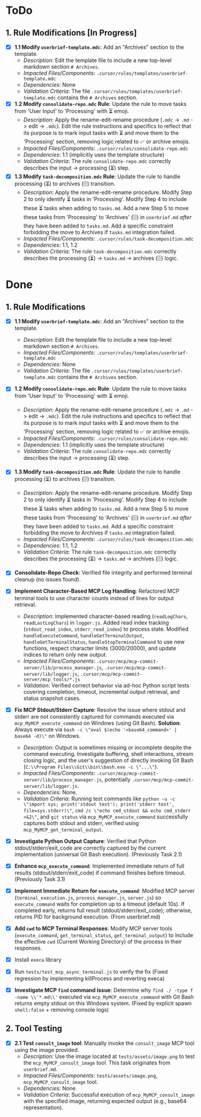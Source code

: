 # ToDo

## 1. Rule Modifications [In Progress]
- [x] **1.1 Modify `userbrief-template.mdc`**: Add an "Archives" section to the template.
    - *Description*: Edit the template file to include a new top-level markdown section `# Archives`.
    - *Impacted Files/Components*: `.cursor/rules/templates/userbrief-template.mdc`
    - *Dependencies*: None
    - *Validation Criteria*: The file `.cursor/rules/templates/userbrief-template.mdc` contains the `# Archives` section.
- [x] **1.2 Modify `consolidate-repo.mdc` Rule**: Update the rule to move tasks from 'User Input' to 'Processing' with ⏳ emoji.
    - *Description*: Apply the rename-edit-rename procedure (`.mdc` -> `.md` -> edit -> `.mdc`). Edit the rule instructions and specifics to reflect that its purpose is to mark input tasks with ⏳ and move them to the 'Processing' section, removing logic related to ✅ or archive emojis.
    - *Impacted Files/Components*: `.cursor/rules/consolidate-repo.mdc`
    - *Dependencies*: 1.1 (implicitly uses the template structure)
    - *Validation Criteria*: The rule `consolidate-repo.mdc` correctly describes the input -> processing (⏳) step.
- [x] **1.3 Modify `task-decomposition.mdc` Rule**: Update the rule to handle processing (⏳) to archives (🗄️) transition.
    - *Description*: Apply the rename-edit-rename procedure. Modify Step 2 to only identify ⏳ tasks in 'Processing'. Modify Step 4 to include these ⏳ tasks when adding to `tasks.md`. Add a new Step 5 to move these tasks from 'Processing' to 'Archives' (🗄️) in `userbrief.md` *after* they have been added to `tasks.md`. Add a specific constraint forbidding the move to Archives if `tasks.md` integration failed.
    - *Impacted Files/Components*: `.cursor/rules/task-decomposition.mdc`
    - *Dependencies*: 1.1, 1.2
    - *Validation Criteria*: The rule `task-decomposition.mdc` correctly describes the processing (⏳) -> `tasks.md` -> archives (🗄️) logic.

# Done

## 1. Rule Modifications
- [x] **1.1 Modify `userbrief-template.mdc`**: Add an "Archives" section to the template.
    - *Description*: Edit the template file to include a new top-level markdown section `# Archives`.
    - *Impacted Files/Components*: `.cursor/rules/templates/userbrief-template.mdc`
    - *Dependencies*: None
    - *Validation Criteria*: The file `.cursor/rules/templates/userbrief-template.mdc` contains the `# Archives` section.
- [x] **1.2 Modify `consolidate-repo.mdc` Rule**: Update the rule to move tasks from 'User Input' to 'Processing' with ⏳ emoji.
    - *Description*: Apply the rename-edit-rename procedure (`.mdc` -> `.md` -> edit -> `.mdc`). Edit the rule instructions and specifics to reflect that its purpose is to mark input tasks with ⏳ and move them to the 'Processing' section, removing logic related to ✅ or archive emojis.
    - *Impacted Files/Components*: `.cursor/rules/consolidate-repo.mdc`
    - *Dependencies*: 1.1 (implicitly uses the template structure)
    - *Validation Criteria*: The rule `consolidate-repo.mdc` correctly describes the input -> processing (⏳) step.
- [x] **1.3 Modify `task-decomposition.mdc` Rule**: Update the rule to handle processing (⏳) to archives (🗄️) transition.
    - *Description*: Apply the rename-edit-rename procedure. Modify Step 2 to only identify ⏳ tasks in 'Processing'. Modify Step 4 to include these ⏳ tasks when adding to `tasks.md`. Add a new Step 5 to move these tasks from 'Processing' to 'Archives' (🗄️) in `userbrief.md` *after* they have been added to `tasks.md`. Add a specific constraint forbidding the move to Archives if `tasks.md` integration failed.
    - *Impacted Files/Components*: `.cursor/rules/task-decomposition.mdc`
    - *Dependencies*: 1.1, 1.2
    - *Validation Criteria*: The rule `task-decomposition.mdc` correctly describes the processing (⏳) -> `tasks.md` -> archives (🗄️) logic.

- [x] **Consolidate-Repo Check**: Verified file integrity and performed terminal cleanup (no issues found).
- [x] **Implement Character-Based MCP Log Handling**: Refactored MCP terminal tools to use character counts instead of lines for output retrieval.
    - *Description*: Implemented character-based reading (`readLogChars`, `readLastLogChars`) in `logger.js`. Added read index tracking (`stdout_read_index`, `stderr_read_index`) to process state. Modified `handleExecuteCommand`, `handleGetTerminalOutput`, `handleGetTerminalStatus`, `handleStopTerminalCommand` to use new functions, respect character limits (3000/20000), and update indices to return only new output.
    - *Impacted Files/Components*: `.cursor/mcp/mcp-commit-server/lib/process_manager.js`, `.cursor/mcp/mcp-commit-server/lib/logger.js`, `.cursor/mcp/mcp-commit-server/mcp_tools/*.js`
    - *Validation*: Verified correct behavior via ad-hoc Python script tests covering completion, timeout, incremental output retrieval, and status snapshot cases.
- [x] **Fix MCP Stdout/Stderr Capture**: Resolve the issue where stdout and stderr are not consistently captured for commands executed via `mcp_MyMCP_execute_command` on Windows (using Git Bash). **Solution**: Always execute via `bash -c \"eval $(echo '<base64_command>' | base64 -d)\"` on Windows.
    - *Description*: Output is sometimes missing or incomplete despite the command executing. Investigate buffering, shell interactions, stream closing logic, and the user's suggestion of directly invoking Git Bash (`C:\\Program Files\\Git\\bin\\bash.exe -c \"...\"`).
    - *Impacted Files/Components*: `.cursor/mcp/mcp-commit-server/lib/process_manager.js`, potentially `.cursor/mcp/mcp-commit-server/lib/logger.js`.
    - *Dependencies*: None.
    - *Validation Criteria*: Running test commands like `python -u -c \"import sys; print('stdout test'); print('stderr test', file=sys.stderr)\"`, `cmd /c \"echo cmd_stdout && echo cmd_stderr >&2\"`, and `git status` via `mcp_MyMCP_execute_command` successfully captures both stdout and stderr, verified using `mcp_MyMCP_get_terminal_output`.
- [x] **Investigate Python Output Capture**: Verified that Python stdout/stderr/exit_code are correctly captured by the current implementation (universal Git Bash execution). (Previously Task 2.1)
- [x] **Enhance `mcp_execute_command`**: Implemented immediate return of full results (stdout/stderr/exit_code) if command finishes before timeout. (Previously Task 3.1)
- [x] **Implement Immediate Return for `execute_command`**: Modified MCP server (`terminal_execution.js`, `process_manager.js`, `server.js`) so `execute_command` waits for completion up to a timeout (default 10s). If completed early, returns full result (stdout/stderr/exit_code); otherwise, returns PID for background execution. (From userbrief.md)
- [x] **Add `cwd` to MCP Terminal Responses**: Modify MCP server tools (`execute_command`, `get_terminal_status`, `get_terminal_output`) to include the effective `cwd` (Current Working Directory) of the process in their responses.
- [x] Install `execa` library
- [x] Run `tests/test_mcp_async_terminal.js` to verify the fix (Fixed regression by implementing killProcess and reverting execa)
- [x] **Investigate MCP `find` command issue**: Determine why `find ./ -type f -name \\'*.md\\'` executed via `mcp_MyMCP_execute_command` with Git Bash returns empty stdout on this Windows system. (Fixed by explicit spawn `shell:false` + removing console logs)

## 2. Tool Testing
- [x] **2.1 Test `consult_image` tool**: Manually invoke the `consult_image` MCP tool using the image provided.
    - *Description*: Use the image located at `tests/assets/image.png` to test the `mcp_MyMCP_consult_image` tool. This task originates from `userbrief.md`.
    - *Impacted Files/Components*: `tests/assets/image.png`, `mcp_MyMCP_consult_image` tool.
    - *Dependencies*: None
    - *Validation Criteria*: Successful execution of `mcp_MyMCP_consult_image` with the specified image, returning expected output (e.g., base64 representation).